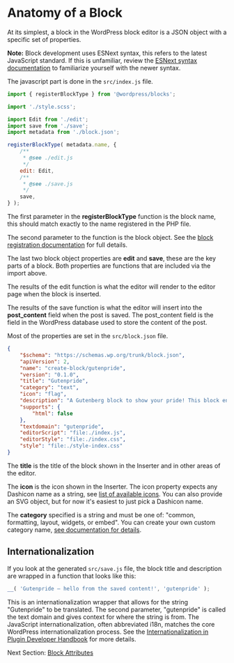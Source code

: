 # Anatomy of a Block

At its simplest, a block in the WordPress block editor is a JSON object with a specific set of properties.

<div class="callout callout-info">
<strong>Note:</strong> Block development uses ESNext syntax, this refers to the latest JavaScript standard. If this is unfamiliar, review the <a href="https://developer.wordpress.org/block-editor/how-to-guides/javascript/esnext-js/">ESNext syntax documentation</a> to familiarize yourself with the newer syntax.
</div>

The javascript part is done in the `src/index.js` file.

```js
import { registerBlockType } from '@wordpress/blocks';

import './style.scss';

import Edit from './edit';
import save from './save';
import metadata from './block.json';

registerBlockType( metadata.name, {
	/**
	 * @see ./edit.js
	 */
	edit: Edit,
	/**
	 * @see ./save.js
	 */
	save,
} );
```

The first parameter in the **registerBlockType** function is the block name, this should match exactly to the name registered in the PHP file.

The second parameter to the function is the block object. See the [block registration documentation](/docs/reference-guides/block-api/block-registration.md) for full details.

The last two block object properties are **edit** and **save**, these are the key parts of a block. Both properties are functions that are included via the import above.

The results of the edit function is what the editor will render to the editor page when the block is inserted.

The results of the save function is what the editor will insert into the **post_content** field when the post is saved. The post_content field is the field in the WordPress database used to store the content of the post.

Most of the properties are set in the `src/block.json` file.

```json
{
	"$schema": "https://schemas.wp.org/trunk/block.json",
	"apiVersion": 2,
	"name": "create-block/gutenpride",
	"version": "0.1.0",
	"title": "Gutenpride",
	"category": "text",
	"icon": "flag",
	"description": "A Gutenberg block to show your pride! This block enables you to type text and style it with the color font Gilbert from Type with Pride.",
	"supports": {
		"html": false
	},
	"textdomain": "gutenpride",
	"editorScript": "file:./index.js",
	"editorStyle": "file:./index.css",
	"style": "file:./style-index.css"
}
```

The **title** is the title of the block shown in the Inserter and in other areas of the editor.

The **icon** is the icon shown in the Inserter. The icon property expects any Dashicon name as a string, see [list of available icons](https://developer.wordpress.org/resource/dashicons/). You can also provide an SVG object, but for now it's easiest to just pick a Dashicon name.

The **category** specified is a string and must be one of: "common, formatting, layout, widgets, or embed". You can create your own custom category name, [see documentation for details](/docs/reference-guides/filters/block-filters.md#managing-block-categories).

## Internationalization

If you look at the generated `src/save.js` file, the block title and description are wrapped in a function that looks like this:

```js
__( 'Gutenpride – hello from the saved content!', 'gutenpride' );
```

This is an internationalization wrapper that allows for the string "Gutenpride" to be translated. The second parameter, "gutenpride" is called the text domain and gives context for where the string is from. The JavaScript internationalization, often abbreviated i18n, matches the core WordPress internationalization process. See the [Internationalization in Plugin Developer Handbook](https://developer.wordpress.org/plugins/internationalization/) for more details.

Next Section: [Block Attributes](/docs/getting-started/create-block/attributes.md)
